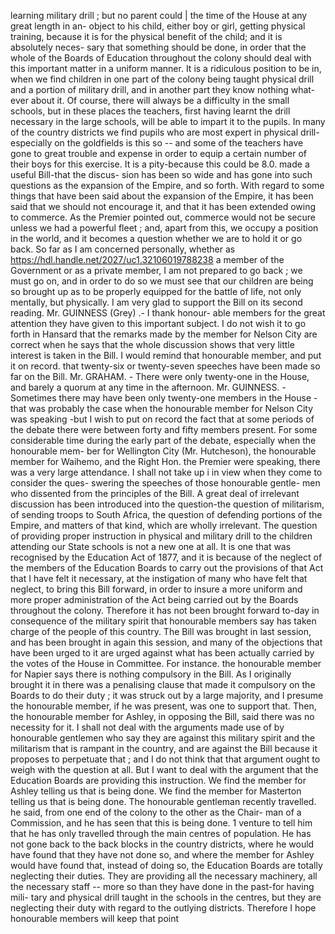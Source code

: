learning military drill ; but no parent could | the time of the House at any great length in an- object to his child, either boy or girl, getting physical training, because it is for the physical benefit of the child; and it is absolutely neces- sary that something should be done, in order that the whole of the Boards of Education throughout the colony should deal with this important matter in a uniform manner. It is a ridiculous position to be in, when we find children in one part of the colony being taught physical drill and a portion of military drill, and in another part they know nothing what- ever about it. Of course, there will always be a difficulty in the small schools, but in these places the teachers, first having learnt the drill necessary in the large schools, will be able to impart it to the pupils. In many of the country districts we find pupils who are most expert in physical drill-especially on the goldfields is this so -- and some of the teachers have gone to great trouble and expense in order to equip a certain number of their boys for this exercise. It is a pity-because this could be 8.0. made a useful Bill-that the discus- sion has been so wide and has gone into such questions as the expansion of the Empire, and so forth. With regard to some things that have been said about the expansion of the Empire, it has been said that we should not encourage it, and that it has been extended owing to commerce. As the Premier pointed out, commerce would not be secure unless we had a powerful fleet ; and, apart from this, we occupy a position in the world, and it becomes a question whether we are to hold it or go back. So far as I am concerned personally, whether as https://hdl.handle.net/2027/uc1.32106019788238 a member of the Government or as a private member, I am not prepared to go back ; we must go on, and in order to do so we must see that our children are being so brought up as to be properly equipped for the battle of life, not only mentally, but physically. I am very glad to support the Bill on its second reading. Mr. GUINNESS (Grey) .- I thank honour- able members for the great attention they have given to this important subject. I do not wish it to go forth in Hansard that the remarks made by the member for Nelson City are correct when he says that the whole discussion shows that very little interest is taken in the Bill. I would remind that honourable member, and put it on record. that twenty-six or twenty-seven speeches have been made so far on the Bill. Mr. GRAHAM. - There were only twenty-one in the House, and barely a quorum at any time in the afternoon. Mr. GUINNESS. - Sometimes there may have been only twenty-one members in the House -that was probably the case when the honourable member for Nelson City was speaking -but I wish to put on record the fact that at some periods of the debate there were between forty and fifty members present. For some considerable time during the early part of the debate, especially when the honourable mem- ber for Wellington City (Mr. Hutcheson), the honourable member for Waihemo, and the Right Hon. the Premier were speaking, there was a very large attendance. I shall not take up i in view when they come to consider the ques- swering the speeches of those honourable gentle- men who dissented from the principles of the Bill. A great deal of irrelevant discussion has been introduced into the question-the question of militarism, of sending troops to South Africa, the question of defending portions of the Empire, and matters of that kind, which are wholly irrelevant. The question of providing proper instruction in physical and military drill to the children attending our State schools is not a new one at all. It is one that was recognised by the Education Act of 1877, and it is because of the neglect of the members of the Education Boards to carry out the provisions of that Act that I have felt it necessary, at the instigation of many who have felt that neglect, to bring this Bill forward, in order to insure a more uniform and more proper administration of the Act being carried out by the Boards throughout the colony. Therefore it has not been brought forward to-day in consequence of the military spirit that honourable members say has taken charge of the people of this country. The Bill was brought in last session, and has been brought in again this session, and many of the objections that have been urged to it are urged against what has been actually carried by the votes of the House in Committee. For instance. the honourable member for Napier says there is nothing compulsory in the Bill. As I originally brought it in there was a penalising clause that made it compulsory on the Boards to do their duty ; it was struck out by a large majority, and I presume the honourable member, if he was present, was one to support that. Then, the honourable member for Ashley, in opposing the Bill, said there was no necessity for it. I shall not deal with the arguments made use of by honourable gentlemen who say they are against this military spirit and the militarism that is rampant in the country, and are against the Bill because it proposes to perpetuate that ; and I do not think that that argument ought to weigh with the question at all. But I want to deal with the argument that the Education Boards are providing this instruction. We find the member for Ashley telling us that is being done. We find the member for Masterton telling us that is being done. The honourable gentleman recently travelled. he said, from one end of the colony to the other as the Chair- man of a Commission, and he has seen that this is being done. 1 venture to tell him that he has only travelled through the main centres of population. He has not gone back to the back blocks in the country districts, where he would have found that they have not done so, and where the member for Ashley would have found that, instead of doing so, the Education Boards are totally neglecting their duties. They are providing all the necessary machinery, all the necessary staff -- more so than they have done in the past-for having mili- tary and physical drill taught in the schools in the centres, but they are neglecting their duty with regard to the outlying districts. Therefore I hope honourable members will keep that point 